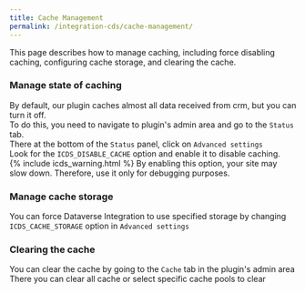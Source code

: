 ```yaml
---
title: Cache Management
permalink: /integration-cds/cache-management/
---
```


<p class="lead">This page describes how to manage caching, including force disabling caching, configuring cache storage, and clearing the cache.</p>

### Manage state of caching
By default, our plugin caches almost all data received from crm, but you can turn it off.
<br>
To do this, you need to navigate to plugin's admin area and go to the `Status` tab.
<br>
There at the bottom of the `Status` panel, click on `Advanced settings`
<br>
Look for the `ICDS_DISABLE_CACHE` option and enable it to disable caching.
<br>
{% include icds_warning.html %} By enabling this option, your site may slow down. Therefore, use it only for debugging purposes.

### Manage cache storage
You can force Dataverse Integration to use specified storage by changing `ICDS_CACHE_STORAGE` option in `Advanced settings`

### Clearing the cache
You can clear the cache by going to the `Cache` tab in the plugin's admin area
<br>
There you can clear all cache or select specific cache pools to clear
